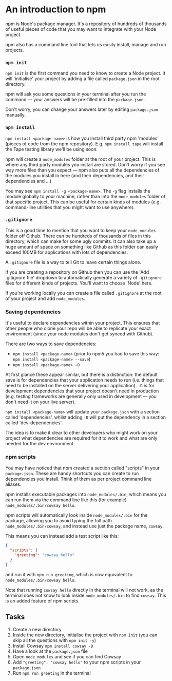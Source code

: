 # An introduction to npm

npm is Node's package manager. It's a repository of hundreds of thousands of useful pieces of code that you may want to integrate with your Node project.

npm also has a command line tool that lets us easily install, manage and run projects.

### `npm init`

`npm init` is the first command you need to know to create a Node project. It will 'initialise' your project by adding a file called `package.json` in the root directory.

npm will ask you some questions in your terminal after you run the command — your answers will be pre-filled into the `package.json`.

Don't worry, you can change your answers later by editing `package.json` manually.

### `npm install`

`npm install <package-name>` is how you install third party npm 'modules' (pieces of code from the npm repository). E.g. `npm install tape` will install the Tape testing library we'll be using soon.

npm will create a `node_modules` folder at the root of your project. This is where any third party modules you install are stored. Don't worry if you see way more files than you expect — npm also puts all the dependencies of the modules you install in here (and their dependencies, and their dependencies and ...)

You may see `npm install -g <package-name>`. The `-g` flag installs the module globally to your machine, rather than into the `node_modules` folder of that specific project. This can be useful for certain kinds of modules (e.g. command-line utilities that you might want to use anywhere).

### `.gitignore`

This is a good time to mention that you want to keep your `node_modules` folder off Github. There can be hundreds of thousands of files in this directory, which can make for some ugly commits. It can also take up a huge amount of space on something like Github as this folder can easily exceed 100MB for applications with lots of dependencies.

A `.gitignore` file is a way to tell Git to leave certain things alone.

If you are creating a repository on Github then you can use the 'Add .gitignore file' dropdown to automatically generate a variety of `.gitignore` files for different kinds of projects. You'll want to choose 'Node' here.

If you're working locally you can create a file called `.gitignore` at the root of your project and add `node_modules`.

### Saving dependencies

It's useful to declare dependencies within your project. This ensures that other people who clone your repo will be able to replicate your exact environment (since your node modules don't get synced with Github).

There are two ways to save dependencies:

- `npm install <package-name>` (prior to npm5 you had to save this way: `npm install <package-name> --save`)
- `npm install <package-name> -D`

At first glance these appear similar, but there is a distinction: the default save is for dependencies that your application needs to run (i.e. things that need to be installed on the server delivering your application). `-D` is for development dependencies that your project doesn't need in production (e.g. testing frameworks are generally only used in development — you don't need it on your live server).

`npm install <package-name>` will update your `package.json` with a section called 'dependencies', whilst adding `-D` will put the dependency in a section called 'dev-dependencies'.

The idea is to make it clear to other developers who might work on your project what dependencies are required for it to work and what are only needed for the dev environment.

### npm scripts

You may have noticed that npm created a section called "scripts" in your `package.json`. These are handy shortcuts you can create to run dependencies you install. Think of them as per project command line aliases.

npm installs executable packages into `node_modules/.bin`, which means you can run them via the command line like this (for example) `node_modules/.bin/cowsay hello`. 

npm scripts will automatically look inside `node_modules/.bin` for the package, allowing you to avoid typing the full path `node_modules/.bin/cowsay`, and instead use just the package name, `cowsay`.

This means you can instead add a test script like this:

```json
{
  "scripts": {
    "greeting": "cowsay hello"
  }
}
```

and run it with `npm run greeting`, which is now equivalent to `node_modules/.bin/cowsay hello`.

Note that running `cowsay hello` directly in the terminal will not work, as the terminal does not know to look inside `node_modules/.bin` to find `cowsay`.
This is an added feature of npm scripts.

## Tasks

1. Create a new directory
2. Inside the new directory, initialise the project with `npm init` (you can skip all the questions with `npm init -y`)
3. Install Cowsay `npm install cowsay -D`
4. Have a look at the `package.json` file
5. Open `node_modules` and see if you can find Cowsay
7. Add `"greeting": "cowsay hello"` to your npm scripts in your `package.json`
8. Run `npm run greeting` in the terminal
